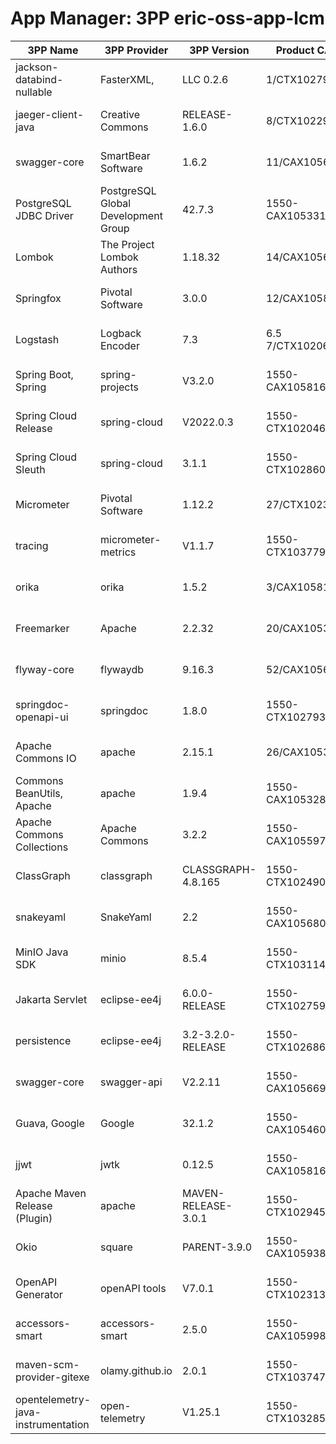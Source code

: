 # App Manager: 3PP eric-oss-app-lcm

| 3PP Name                           | 3PP Provider                        | 3PP Version         | Product CAX      | FAL                                      | FOSS                                                                                           |
|------------------------------------|-------------------------------------|---------------------|------------------|------------------------------------------|------------------------------------------------------------------------------------------------|
| jackson-databind-nullable          | FasterXML,                          | LLC 0.2.6           | 1/CTX1027927     | FAL1159004/20                            | <https://pdu-oss-tools2.seli.wh.rnd.internal.ericsson.com/3pp/#app-foss-preview-specific/5994> |
| jaeger-client-java                 | Creative Commons                    | RELEASE-1.6.0       | 8/CTX1022999     | FAL1159004/20                            | <https://pdu-oss-tools2.seli.wh.rnd.internal.ericsson.com/3pp/#app-foss-preview-specific/2819> |
| swagger-core                       | SmartBear Software                  | 1.6.2               | 11/CAX1056693    | FAL1159004/20                            | <https://pdu-oss-tools2.seli.wh.rnd.internal.ericsson.com/3pp/#app-foss-preview-specific/2820> |
| PostgreSQL JDBC Driver             | PostgreSQL Global Development Group | 42.7.3              | 1550-CAX1053319  | FAL1159003/1                             | <https://pdu-oss-tools2.seli.wh.rnd.internal.ericsson.com/3pp/#app-foss-preview-specific/5988> |
| Lombok                             | The Project Lombok Authors          | 1.18.32             | 14/CAX1056250    | FAL1159008                               | <https://pdu-oss-tools2.seli.wh.rnd.internal.ericsson.com/3pp/#app-foss-preview-specific/5987> |
| Springfox                          | Pivotal Software                    | 3.0.0               | 12/CAX1058435    | FAL1159004/20                            | <https://pdu-oss-tools2.seli.wh.rnd.internal.ericsson.com/3pp/#app-foss-preview-specific/3245> |
| Logstash                           | Logback Encoder                     | 7.3                 | 6.5 7/CTX1020602 | FAL1159004/20                            | <https://pdu-oss-tools2.seli.wh.rnd.internal.ericsson.com/3pp/#app-foss-preview-specific/5990> |
| Spring Boot, Spring                | spring-projects                     | V3.2.0              | 1550-CAX1058168  | FAL1159004/20                            | <https://pdu-oss-tools2.seli.wh.rnd.internal.ericsson.com/3pp/#app-foss-preview-specific/5658> |
| Spring Cloud Release               | spring-cloud                        | V2022.0.3           | 1550-CTX1020469  | FAL1159004/20                            | <https://pdu-oss-tools2.seli.wh.rnd.internal.ericsson.com/3pp/#app-foss-preview-specific/5995> |
| Spring Cloud Sleuth                | spring-cloud                        | 3.1.1               | 1550-CTX1028605  | FAL1159004/20                            | <https://pdu-oss-tools2.seli.wh.rnd.internal.ericsson.com/3pp/#app-foss-preview-specific/3239> |
| Micrometer                         | Pivotal Software                    | 1.12.2              | 27/CTX1023759    | FAL1159004/20                            | <https://pdu-oss-tools2.seli.wh.rnd.internal.ericsson.com/3pp/#app-foss-preview-specific/5992> |
| tracing                            | micrometer-metrics                  | V1.1.7              | 1550-CTX1037793  | FAL1159004/20                            | <https://pdu-oss-tools2.seli.wh.rnd.internal.ericsson.com/3pp/#app-foss-preview-specific/5595> |
| orika                              | orika                               | 1.5.2               | 3/CAX1058185     | FAL1159004/20                            | <https://pdu-oss-tools2.seli.wh.rnd.internal.ericsson.com/3pp/#app-foss-preview-specific/5991> |
| Freemarker                         | Apache                              | 2.2.32              | 20/CAX1053187    | FAL1159004/20                            | <https://pdu-oss-tools2.seli.wh.rnd.internal.ericsson.com/3pp/#app-foss-preview-specific/4892> |
| flyway-core                        | flywaydb                            | 9.16.3              | 52/CAX1056970    | FAL1159004/20                            | <https://pdu-oss-tools2.seli.wh.rnd.internal.ericsson.com/3pp/#app-foss-preview-specific/5981> |
| springdoc-openapi-ui               | springdoc                           | 1.8.0               | 1550-CTX1027933  | FAL1159004/20                            | <https://pdu-oss-tools2.seli.wh.rnd.internal.ericsson.com/3pp/#app-foss-preview-specific/5985> |
| Apache Commons IO                  | apache                              | 2.15.1              | 26/CAX1053602    | FAL1159004/20                            | <https://pdu-oss-tools2.seli.wh.rnd.internal.ericsson.com/3pp/#app-foss-preview-specific/5978> |
| Commons BeanUtils, Apache          | apache                              | 1.9.4               | 1550-CAX1053285  | FAL1159004/20                            | <https://pdu-oss-tools2.seli.wh.rnd.internal.ericsson.com/3pp/#app-foss-preview-specific/5977> |
| Apache Commons Collections         | Apache Commons                      | 3.2.2               | 1550-CAX1055978  | FAL1159004/20                            | <https://pdu-oss-tools2.seli.wh.rnd.internal.ericsson.com/3pp/#app-foss-preview-specific/5997> |
| ClassGraph                         | classgraph                          | CLASSGRAPH-4.8.165  | 1550-CTX1024906  | FAL1159008                               | <https://pdu-oss-tools2.seli.wh.rnd.internal.ericsson.com/3pp/#app-foss-preview-specific/5976> |
| snakeyaml                          | SnakeYaml                           | 2.2                 | 1550-CAX1056807  | FAL1159004/20                            | <https://pdu-oss-tools2.seli.wh.rnd.internal.ericsson.com/3pp/#app-foss-preview-specific/5983> |
| MinIO Java SDK                     | minio                               | 8.5.4               | 1550-CTX1031143  | FAL1159004/20                            | <https://pdu-oss-tools2.seli.wh.rnd.internal.ericsson.com/3pp/#app-foss-preview-specific/5000> |
| Jakarta Servlet                    | eclipse-ee4j                        | 6.0.0-RELEASE       | 1550-CTX1027596  | FAL1159001/4, FAL1159013/20, FAL 1159998 | <https://pdu-oss-tools2.seli.wh.rnd.internal.ericsson.com/3pp/#app-foss-preview-specific/5982> |
| persistence                        | eclipse-ee4j                        | 3.2-3.2.0-RELEASE   | 1550-CTX1026862  | FAL1159241/10                            | <https://pdu-oss-tools2.seli.wh.rnd.internal.ericsson.com/3pp/#app-foss-preview-specific/5975> |
| swagger-core                       | swagger-api                         | V2.2.11             | 1550-CAX1056692  | FAL1159241/10                            | <https://pdu-oss-tools2.seli.wh.rnd.internal.ericsson.com/3pp/#app-foss-preview-specific/5984> |
| Guava, Google                      | Google                              | 32.1.2              | 1550-CAX1054600  | FAL1159004/20                            | <https://pdu-oss-tools2.seli.wh.rnd.internal.ericsson.com/3pp/#app-foss-preview-specific/4964> |
| jjwt                               | jwtk                                | 0.12.5              | 1550-CAX1058166  | FAL1159004/20                            | <https://pdu-oss-tools2.seli.wh.rnd.internal.ericsson.com/3pp/#app-foss-preview-specific/5823> |
| Apache Maven Release (Plugin)      | apache                              | MAVEN-RELEASE-3.0.1 | 1550-CTX1029453  | FAL1159004/20                            | <https://pdu-oss-tools2.seli.wh.rnd.internal.ericsson.com/3pp/#app-foss-preview-specific/6021> |
| Okio                               | square                              | PARENT-3.9.0        | 1550-CAX1059385  | FAL1159004/20                            | <https://pdu-oss-tools2.seli.wh.rnd.internal.ericsson.com/3pp/#app-foss-preview-specific/5980> |
| OpenAPI Generator                  | openAPI tools                       | V7.0.1              | 1550-CTX1023133  | FAL1159004/20                            | <https://pdu-oss-tools2.seli.wh.rnd.internal.ericsson.com/3pp/#app-foss-preview-specific/5996> |
| accessors-smart                    | accessors-smart                     | 2.5.0               | 1550-CAX1059987  | FAL1159004/20                            | <https://pdu-oss-tools2.seli.wh.rnd.internal.ericsson.com/3pp/#app-foss-preview-specific/5993> |
| maven-scm-provider-gitexe          | olamy.github.io                     | 2.0.1               | 1550-CTX1037472  | FAL1159004/20                            | <https://pdu-oss-tools2.seli.wh.rnd.internal.ericsson.com/3pp/#app-foss-preview-specific/5989> |
| opentelemetry-java-instrumentation | open-telemetry                      | V1.25.1             | 1550-CTX1032858  | FAL1159004/20                            | <https://pdu-oss-tools2.seli.wh.rnd.internal.ericsson.com/3pp/#app-foss-preview-specific/5596> |
